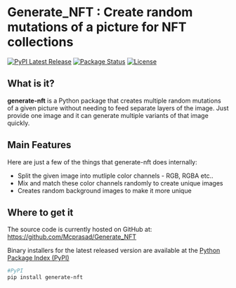 # Generate_NFT : Create random mutations of a picture for NFT collections
[![PyPI Latest Release](https://img.shields.io/pypi/v/generate-nft.svg)](https://pypi.org/project/generate-nft)
[![Package Status](https://img.shields.io/pypi/status/generate-nft.svg)](https://pypi.org/project/generate-nft/)
[![License](https://img.shields.io/pypi/l/generate-nft.svg)](https://github.com/Mcprasad/Generate_NFT/blob/main/LICENSE)

## What is it?

**generate-nft** is a Python package that creates multiple random mutations of a given picture without needing to feed separate layers of the image. Just provide one image and it can generate multiple variants of that image quickly. 

## Main Features
Here are just a few of the things that generate-nft does internally:

  - Split the given image into mutliple color channels - RGB, RGBA etc.. 
  - Mix and match these color channels randomly to create unique images 
  - Creates random background images to make it more unique

## Where to get it
The source code is currently hosted on GitHub at:
https://github.com/Mcprasad/Generate_NFT

Binary installers for the latest released version are available at the [Python
Package Index (PyPI)](https://pypi.org/project/generate-nft)

```sh
#PyPI
pip install generate-nft
```


 